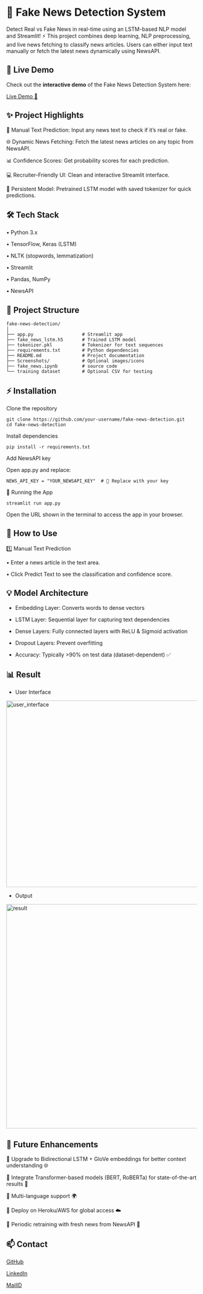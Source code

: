 # 📰 Fake News Detection System

Detect Real vs Fake News in real-time using an LSTM-based NLP model and Streamlit! ⚡
This project combines deep learning, NLP preprocessing, and live news fetching to classify news articles. Users can either input text manually or fetch the latest news dynamically using NewsAPI.

## 🚀 Live Demo

Check out the **interactive demo** of the Fake News Detection System here:  

[Live Demo 📰](https://linda-lance-fake-news-detection-system-app-891hnt.streamlit.app/)

## ✨ Project Highlights

📝 Manual Text Prediction: Input any news text to check if it’s real or fake.

🌐 Dynamic News Fetching: Fetch the latest news articles on any topic from NewsAPI.

📊 Confidence Scores: Get probability scores for each prediction.

💻 Recruiter-Friendly UI: Clean and interactive Streamlit interface.

🔄 Persistent Model: Pretrained LSTM model with saved tokenizer for quick predictions.

## 🛠️ Tech Stack

• Python 3.x

• TensorFlow, Keras (LSTM)

• NLTK (stopwords, lemmatization)

• Streamlit

• Pandas, NumPy

• NewsAPI

## 📂 Project Structure
```
fake-news-detection/
│
├── app.py                  # Streamlit app
├── fake_news_lstm.h5       # Trained LSTM model
├── tokenizer.pkl           # Tokenizer for text sequences
├── requirements.txt        # Python dependencies
├── README.md               # Project documentation
├── Screenshots/            # Optional images/icons
├── fake_news.ipynb         # source code
└── training dataset        # Optional CSV for testing
```
## ⚡ Installation

Clone the repository
```
git clone https://github.com/your-username/fake-news-detection.git
cd fake-news-detection
```

Install dependencies
```
pip install -r requirements.txt
```

Add NewsAPI key

Open app.py and replace:
```
NEWS_API_KEY = "YOUR_NEWSAPI_KEY"  # 🔑 Replace with your key
```

🚀 Running the App
```
streamlit run app.py
```

Open the URL shown in the terminal to access the app in your browser.

## 📰 How to Use

1️⃣ Manual Text Prediction

• Enter a news article in the text area.

• Click Predict Text to see the classification and confidence score.

## 💡 Model Architecture

- Embedding Layer: Converts words to dense vectors

- LSTM Layer: Sequential layer for capturing text dependencies

- Dense Layers: Fully connected layers with ReLU & Sigmoid activation

- Dropout Layers: Prevent overfitting

- Accuracy: Typically >90% on test data (dataset-dependent) ✅

## 📊 Result

- User Interface

<img width="853" height="494" alt="user_interface" src="https://github.com/user-attachments/assets/77310ef7-7270-4c5c-b7a4-7941f4837638" />

- Output

<img width="1001" height="594" alt="result" src="https://github.com/user-attachments/assets/0850b02e-9767-4d96-a5c7-9fa7acab1f23" />


## 🔮 Future Enhancements

🔹 Upgrade to Bidirectional LSTM + GloVe embeddings for better context understanding 🌐

🔹 Integrate Transformer-based models (BERT, RoBERTa) for state-of-the-art results 🚀

🔹 Multi-language support 🌍

🔹 Deploy on Heroku/AWS for global access ☁️

🔹 Periodic retraining with fresh news from NewsAPI 🔄


## 📫 Contact

[GitHub](https://github.com/Linda-Lance)
 
[LinkedIn](https://www.linkedin.com/in/linda--lance/)
 
[MailID](lindalance2210@gmail.com)
